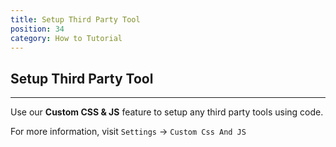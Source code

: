 ```yaml
---
title: Setup Third Party Tool
position: 34
category: How to Tutorial
---
```


## Setup Third Party Tool 
--------

Use our **Custom CSS & JS** feature to setup any third party tools using code. 

For more information, visit `Settings` -> `Custom Css And JS`
